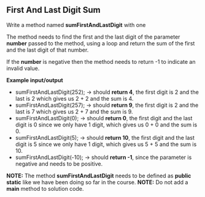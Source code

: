 ## First And Last Digit Sum

Write a method named **sumFirstAndLastDigit** with one

The method needs to find the first and the last digit of the parameter **number**
passed to the method, using a loop and return the sum of the first and the last
digit of that number.

If the **number** is negative then the method needs to return -1 to indicate
an invalid value.

**Example input/output**

- sumFirstAndLastDigit(252); -> should **return 4**, the first digit is 2
  and the last is 2 which gives us 2 + 2 and the sum is 4.
- sumFirstAndLastDigit(257); -> should **return 9**, the first digit is 2
  and the last is 7 which gives us 2 + 7 and the sum is 9.
- sumFirstAndLastDigit(0); -> should **return 0**, the first digit and the last
  digit is 0 since we only have 1 digit, which gives us 0 + 0 and the sum is 0.
- sumFirstAndLastDigit(5); -> should **return 10**, the first digit and the last
  digit is 5 since we only have 1 digit, which gives us 5 + 5 and the sum is 10.
- sumFirstAndLastDigit(-10); -> should **return -1**, since the parameter is
  negative and needs to be positive.

**NOTE:** The method **sumFirstAndLastDigit** needs to be defined as **public static**
like we have been doing so far in the course.
**NOTE:** Do not add a **main** method to solution code.
